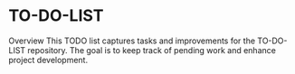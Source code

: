 # TO-DO-LIST
Overview
This TODO list captures tasks and improvements for the TO-DO-LIST repository. The goal is to keep track of pending work and enhance project development.
